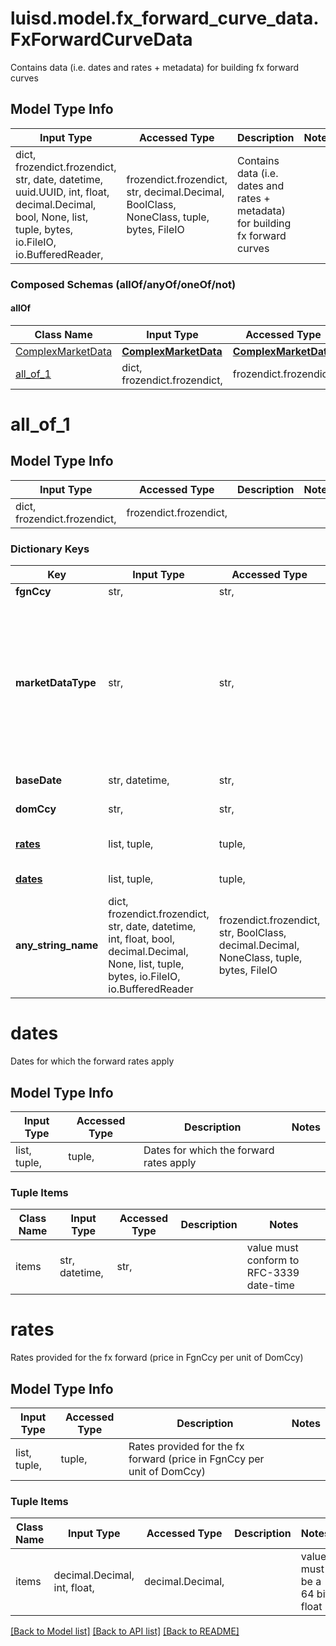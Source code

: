 # luisd.model.fx_forward_curve_data.FxForwardCurveData

Contains data (i.e. dates and rates + metadata) for building fx forward curves

## Model Type Info
Input Type | Accessed Type | Description | Notes
------------ | ------------- | ------------- | -------------
dict, frozendict.frozendict, str, date, datetime, uuid.UUID, int, float, decimal.Decimal, bool, None, list, tuple, bytes, io.FileIO, io.BufferedReader,  | frozendict.frozendict, str, decimal.Decimal, BoolClass, NoneClass, tuple, bytes, FileIO | Contains data (i.e. dates and rates + metadata) for building fx forward curves | 

### Composed Schemas (allOf/anyOf/oneOf/not)
#### allOf
Class Name | Input Type | Accessed Type | Description | Notes
------------- | ------------- | ------------- | ------------- | -------------
[ComplexMarketData](ComplexMarketData.md) | [**ComplexMarketData**](ComplexMarketData.md) | [**ComplexMarketData**](ComplexMarketData.md) |  | 
[all_of_1](#all_of_1) | dict, frozendict.frozendict,  | frozendict.frozendict,  |  | 

# all_of_1

## Model Type Info
Input Type | Accessed Type | Description | Notes
------------ | ------------- | ------------- | -------------
dict, frozendict.frozendict,  | frozendict.frozendict,  |  | 

### Dictionary Keys
Key | Input Type | Accessed Type | Description | Notes
------------ | ------------- | ------------- | ------------- | -------------
**fgnCcy** | str,  | str,  | Foreign currency of the fx forward | 
**marketDataType** | str,  | str,  | The available values are: DiscountFactorCurveData, EquityVolSurfaceData, FxVolSurfaceData, IrVolCubeData, OpaqueMarketData, YieldCurveData, FxForwardCurveData, FxForwardPipsCurveData, FxForwardTenorCurveData, FxForwardTenorPipsCurveData, FxForwardCurveByQuoteReference, CreditSpreadCurveData | must be one of ["DiscountFactorCurveData", "EquityVolSurfaceData", "FxVolSurfaceData", "IrVolCubeData", "OpaqueMarketData", "YieldCurveData", "FxForwardCurveData", "FxForwardPipsCurveData", "FxForwardTenorCurveData", "FxForwardTenorPipsCurveData", "FxForwardCurveByQuoteReference", "CreditSpreadCurveData", ] 
**baseDate** | str, datetime,  | str,  | EffectiveAt date of the quoted rates | value must conform to RFC-3339 date-time
**domCcy** | str,  | str,  | Domestic currency of the fx forward | 
**[rates](#rates)** | list, tuple,  | tuple,  | Rates provided for the fx forward (price in FgnCcy per unit of DomCcy) | 
**[dates](#dates)** | list, tuple,  | tuple,  | Dates for which the forward rates apply | 
**any_string_name** | dict, frozendict.frozendict, str, date, datetime, int, float, bool, decimal.Decimal, None, list, tuple, bytes, io.FileIO, io.BufferedReader | frozendict.frozendict, str, BoolClass, decimal.Decimal, NoneClass, tuple, bytes, FileIO | any string name can be used but the value must be the correct type | [optional]

# dates

Dates for which the forward rates apply

## Model Type Info
Input Type | Accessed Type | Description | Notes
------------ | ------------- | ------------- | -------------
list, tuple,  | tuple,  | Dates for which the forward rates apply | 

### Tuple Items
Class Name | Input Type | Accessed Type | Description | Notes
------------- | ------------- | ------------- | ------------- | -------------
items | str, datetime,  | str,  |  | value must conform to RFC-3339 date-time

# rates

Rates provided for the fx forward (price in FgnCcy per unit of DomCcy)

## Model Type Info
Input Type | Accessed Type | Description | Notes
------------ | ------------- | ------------- | -------------
list, tuple,  | tuple,  | Rates provided for the fx forward (price in FgnCcy per unit of DomCcy) | 

### Tuple Items
Class Name | Input Type | Accessed Type | Description | Notes
------------- | ------------- | ------------- | ------------- | -------------
items | decimal.Decimal, int, float,  | decimal.Decimal,  |  | value must be a 64 bit float

[[Back to Model list]](../../README.md#documentation-for-models) [[Back to API list]](../../README.md#documentation-for-api-endpoints) [[Back to README]](../../README.md)


